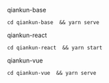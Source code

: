 qiankun-base
```
cd qiankun-base  && yarn serve
```

qiankun-react

```
cd qiankun-react  && yarn start 

```

qiankun-vue

```
cd qiankun-vue  && yarn serve
```
